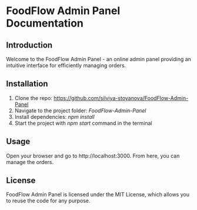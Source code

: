 # FoodFlow Admin Panel Documentation


## Introduction
Welcome to the FoodFlow Admin Panel - an online admin panel providing an intuitive interface for efficiently managing orders.


## Installation

1. Clone the repo: https://github.com/silviya-stoyanova/FoodFlow-Admin-Panel
2. Navigate to the project folder: *FoodFlow-Admin-Panel*
3. Install dependencies: *npm install*
4. Start the project with *npm start* command in the terminal


## Usage

Open your browser and go to http://localhost:3000. From here, you can manage the orders.


## License

FoodFlow Admin Panel is licensed under the MIT License, which allows you to reuse the code for any purpose.